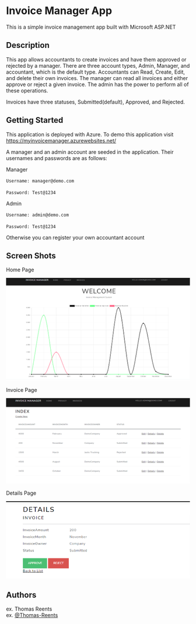 # Invoice Manager App

This is a simple invoice management app built with Microsoft ASP.NET

## Description

This app allows accountants to create invoices and have them approved or rejected by a manager. There are three account types, Admin, Manager, and accountant, which is the default type. Accountants can Read, Create, Edit, and delete their own invoices. The manager can read all invoices and either approve or reject a given invoice. The admin has the power to perform all of these operations. 

Invoices have three statuses, Submitted(default), Approved, and Rejected. 

## Getting Started

This application is deployed with Azure. To demo this application visit https://myinvoicemanager.azurewebsites.net/

A manager and an admin account are seeded in the application. Their usernames and passwords are as follows:

Manager

	Username: manager@demo.com
	
	Password: Test@1234
	
Admin

	Username: admin@demo.com
	
	Password: Test@1234 
	
	
Otherwise you can register your own accountant account 

	
## Screen Shots

Home Page 

![](Images/Home%20page%20-%20IdentityApp.png)

Invoice Page

![](Images/Index%20-%20IdentityApp.png)

Details Page

![](Images/Details%20-%20IdentityApp.png)



## Authors

ex. Thomas Reents  
ex. [@Thomas-Reents](https://www.linkedin.com/in/thomas-reents/)
